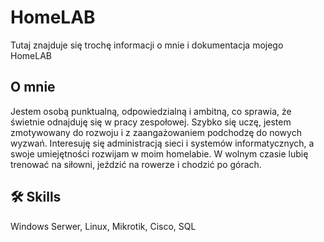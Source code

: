 
# HomeLAB

Tutaj znajduje się trochę informacji o mnie i dokumentacja mojego HomeLAB

## O mnie
Jestem osobą punktualną, odpowiedzialną i ambitną, co sprawia, że świetnie odnajduję się w pracy zespołowej. Szybko się uczę, jestem zmotywowany do rozwoju i z zaangażowaniem podchodzę do nowych wyzwań. Interesuję się administracją sieci i systemów informatycznych, a swoje umiejętności rozwijam w moim homelabie. W wolnym czasie lubię trenować na siłowni, jeździć na rowerze i chodzić po górach.


## 🛠 Skills
Windows Serwer, Linux, Mikrotik, Cisco, SQL

